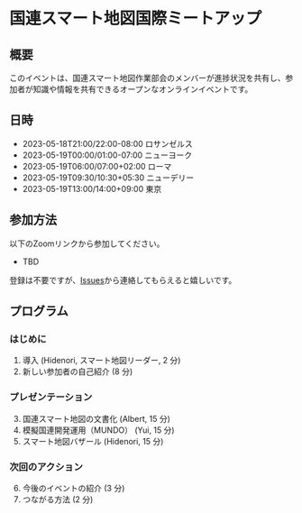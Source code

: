 # 国連スマート地図国際ミートアップ

## 概要

このイベントは、国連スマート地図作業部会のメンバーが進捗状況を共有し、参加者が知識や情報を共有できるオープンなオンラインイベントです。

## 日時

- 2023-05-18T21:00/22:00-08:00 ロサンゼルス
- 2023-05-19T00:00/01:00-07:00 ニューヨーク
- 2023-05-19T06:00/07:00+02:00 ローマ
- 2023-05-19T09:30/10:30+05:30 ニューデリー
- 2023-05-19T13:00/14:00+09:00 東京

## 参加方法

以下のZoomリンクから参加してください。

- TBD 

登録は不要ですが、[Issues](https://github.com/UNopenGIS/7/issues/152)から連絡してもらえると嬉しいです。

## プログラム

### はじめに

1. 導入 (Hidenori, スマート地図リーダー, 2 分)
2. 新しい参加者の自己紹介 (8 分)

### プレゼンテーション

3. 国連スマート地図の文書化 (Albert, 15 分)
4. 模擬国連開発運用（MUNDO） (Yui, 15 分)
5. スマート地図バザール (Hidenori, 15 分)

### 次回のアクション

6. 今後のイベントの紹介 (3 分)
7. つながる方法 (2 分)
